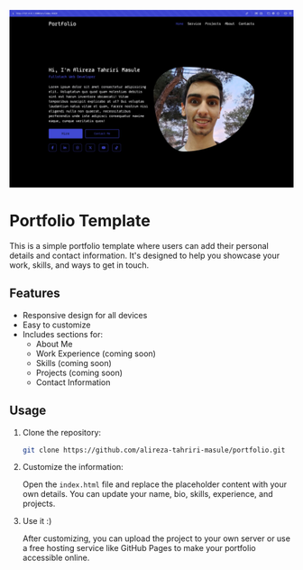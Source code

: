 ![Portfolio Template](src/banner-image.jpg)

# Portfolio Template

This is a simple portfolio template where users can add their personal details and contact information. It's designed to help you showcase your work, skills, and ways to get in touch.

## Features

- Responsive design for all devices
- Easy to customize
- Includes sections for:
  - About Me
  - Work Experience (coming soon)
  - Skills (coming soon)
  - Projects (coming soon)
  - Contact Information

## Usage

1. Clone the repository:
    
    ```bash
    git clone https://github.com/alireza-tahriri-masule/portfolio.git
    ```

2. Customize the information:

   Open the `index.html` file and replace the placeholder content with your own details. You can update your name, bio, skills, experience, and projects.

3. Use it :)

   After customizing, you can upload the project to your own server or use a free hosting service like GitHub Pages to make your portfolio accessible online.
